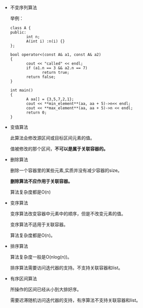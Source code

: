 * 不变序列算法

  举例：

  ```
  class A {
  public:
         int n;
         A(int i) :n(i) {}
  };
  
  bool operator<(const A& a1, const A& a2)
  {
         cout << "called" << endl;
         if (a1.n == 3 && a2.n == 7)
                return true;
         return false;
  }
  
  int main()
  {
         A aa[] = {3,5,7,2,1};
         cout << **min_element**(aa, aa + 5)->n<< endl;
         cout << **max_element**(aa, aa + 5)->n << endl;
         return 0;
  }
  ```

* 变值算法

  此算法会修改源区间或目标区间元素的值。

  值被修改的那个区间，**不可以是属于关联容器的。**

* 删除算法

  删除一个容器里的某些元素,实质并没有减少容器的size。

  **删除算法不应作用于关联容器。** 

  算法复杂度都是O(n) 

* 变序算法

  变序算法改变容器中元素中的顺序，但是不改变元素的值。 

  变序算法不适用于关联容器。 

  算法复杂度都是O(n)。 

* 排序算法

  算法复杂度一般是O(nlog(n))。 

  排序算法需要访问迭代器的支持。不支持关联容器和list。 

* 有序区间算法

  所操作的区间已经从小到大排好序。 

  需要迟滞随机访问迭代器的支持，有序算法不支持关联容器和list。